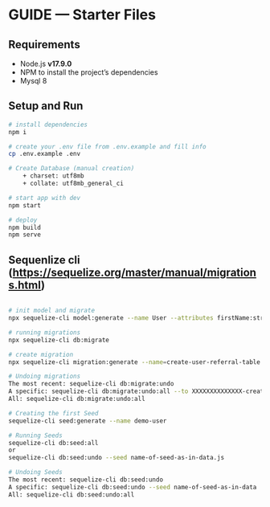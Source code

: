 # GUIDE — Starter Files

## Requirements

-   Node.js **v17.9.0**
-   NPM to install the project’s dependencies
-   Mysql 8

## Setup and Run

```bash
# install dependencies
npm i

# create your .env file from .env.example and fill info
cp .env.example .env

# Create Database (manual creation)
    + charset: utf8mb
    + collate: utf8mb_general_ci

# start app with dev
npm start

# deploy
npm build
npm serve

```

## Sequenlize cli (https://sequelize.org/master/manual/migrations.html)

```bash

# init model and migrate
npx sequelize-cli model:generate --name User --attributes firstName:string,lastName:string,email:string

# running migrations
npx sequelize-cli db:migrate

# create migration
npx sequelize-cli migration:generate --name=create-user-referral-table

# Undoing migrations
The most recent: sequelize-cli db:migrate:undo
A specific: sequelize-cli db:migrate:undo:all --to XXXXXXXXXXXXXX-create-posts.js
All: sequelize-cli db:migrate:undo:all

# Creating the first Seed
sequelize-cli seed:generate --name demo-user

# Running Seeds
sequelize-cli db:seed:all
or
sequelize-cli db:seed:undo --seed name-of-seed-as-in-data.js

# Undoing Seeds
The most recent: sequelize-cli db:seed:undo
A specific: sequelize-cli db:seed:undo --seed name-of-seed-as-in-data
All: sequelize-cli db:seed:undo:all
```
